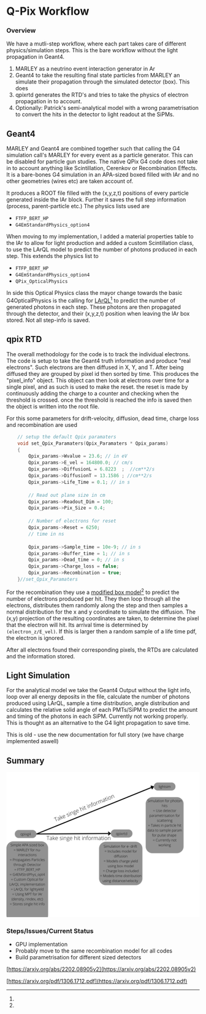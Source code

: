 # Q-Pix Workflow

### Overview

We have a mutli-step workflow, where each part takes care of different physics/simulation steps. This is the bare workflow without the light propagation in Geant4.

1. MARLEY as a neutrino event interaction generator in Ar
2. Geant4 to take the resulting final state particles from MARLEY an simulate their propagation through the simulated detector (box). This does
3. qpixrtd generates the RTD's and tries to take the physics of electron propagation in to account.
4. Optionally: Patrick's semi-analytical model with a wrong parametrisation to convert the hits in the detector to light readout at the SiPMs.

## Geant4

MARLEY and Geant4 are combined together such that calling the G4 simulation call's MARLEY for every event as a particle generator. This can be disabled for particle gun studies.
The native QPix G4 code does not take in to account anything like Scintillation, Cerenkov or Recombination Effects.
It is a bare-bones G4 simulation in an APA-sized boxed filled with lAr and no other geometries (wires etc) are taken account of.

It produces a ROOT file filled with the (x,y,z,t) positions of every particle generated inside the lAr block. Further it saves the full step information (process, parent-particle etc.)
The physics lists used are

- `FTFP_BERT_HP`
- `G4EmStandardPhysics_option4`

When moving to my implementation, I added a material properties table to the lAr to allow for light production and added a custom Scintillation class, to use the LArQL model to predict the number of photons produced in each step. This extends the physics list to

- `FTFP_BERT_HP`
- `G4EmStandardPhysics_option4`
- `QPix_OpticalPhysics`

In side this Optical Physics class the mayor change towards the basic G4OpticalPhysics is the calling for [LArQL](https://arxiv.org/abs/2202.08905v2)[^1] to predict the number of generated photons in each step. These photons are then propagated through the detector, and their (x,y,z,t) position when leaving the lAr box stored. Not all step-info is saved.

## qpix RTD

The overall methodology for the code is to track the individual electrons. The code is setup to take the Geant4 truth information and produce "real electrons". Such electrons are then diffused in X, Y, and T. After being diffused they are grouped by pixel id then sorted by time. This produces the "pixel_info" object. This object can then look at electrons over time for a single pixel, and as such is used to make the reset. the reset is made by continuously adding the charge to a counter and checking when the threshold is crossed. once the threshold is reached the info is saved then the object is written into the root file.

For this some parameters for drift-velocity, diffusion, dead time, charge loss and recombination are used

```cpp
    // setup the default Qpix paramaters
    void set_Qpix_Paramaters(Qpix_Paramaters * Qpix_params)
    {
        Qpix_params->Wvalue = 23.6; // in eV
        Qpix_params->E_vel = 164800.0; // cm/s
        Qpix_params->DiffusionL = 6.8223  ;  //cm**2/s
        Qpix_params->DiffusionT = 13.1586 ; //cm**2/s
        Qpix_params->Life_Time = 0.1; // in s

        // Read out plane size in cm
        Qpix_params->Readout_Dim = 100;
        Qpix_params->Pix_Size = 0.4;

        // Number of electrons for reset
        Qpix_params->Reset = 6250;
        // time in ns

        Qpix_params->Sample_time = 10e-9; // in s
        Qpix_params->Buffer_time = 1; // in s
        Qpix_params->Dead_time = 0; // in s
        Qpix_params->Charge_loss = false;
        Qpix_params->Recombination = true;
    }//set_Qpix_Paramaters

```

For the recombination they use a [modified box model](https://arxiv.org/pdf/1306.1712.pdf)[^2] to predict the number of electrons produced per hit.
They then loop through all the electrons, distributes them randomly along the step and then samples a normal distribution for the x and y coordinate to simulate the diffusion.
The (x,y) projection of the resulting coordinates are taken, to determine the pixel that the electron will hit.
Its arrival time is determined by `(electron_z/E_vel)`.
If this is larger then a random sample of a life time pdf, the electron is ignored.

After all electrons found their corresponding pixels, the RTDs are calculated and the information stored.

## Light Simulation

For the analytical model we take the Geant4 Output without the light info, loop over all energy deposits in the file, calculate the number of photons produced using LArQL, sample a time distribution, angle distribution and calculates the relative solid angle of each PMTs/SiPM to predict the amount and timing of the photons in each SiPM.
Currently not working properly.
This is thought as an alternative to the G4 light propagation to save time.

This is old - use the new documentation for full story (we have charge implemented aswell)


## Summary

![Summary](./qpixg4.png)

### Steps/Issues/Current Status

- GPU implementation
- Probably move to the same recombination model for all codes
- Build parametrisation for different sized detectors

[^1]:
[https://arxiv.org/abs/2202.08905v2](https://arxiv.org/abs/2202.08905v2)
[^2]:
[https://arxiv.org/pdf/1306.1712.pdf](https://arxiv.org/pdf/1306.1712.pdf)
